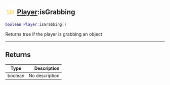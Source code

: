## <img src="../../.gitbook/assets/shared.png" width="32" height="32" /> [Player](../player/README.md):isGrabbing

```lua
boolean Player:isGrabbing()
```

Returns true if the player is grabbing an object

-----------------
## Returns

| Type   | Description |
| ------ | ----------: |
| boolean | No description |
